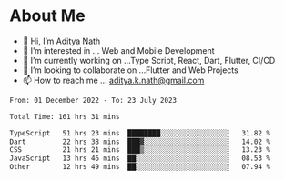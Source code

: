 # About Me

- 👋 Hi, I’m Aditya Nath
- 👀 I’m interested in ... Web and Mobile Development
- 🌱 I’m currently working on ...Type Script, React, Dart, Flutter, CI/CD
- 💞️ I’m looking to collaborate on ...Flutter and Web Projects
- 📫 How to reach me ... aditya.k.nath@gmail.com

<!--START_SECTION:waka-->

```txt
From: 01 December 2022 - To: 23 July 2023

Total Time: 161 hrs 31 mins

TypeScript   51 hrs 23 mins  ████████░░░░░░░░░░░░░░░░░   31.82 %
Dart         22 hrs 38 mins  ███▓░░░░░░░░░░░░░░░░░░░░░   14.02 %
CSS          21 hrs 21 mins  ███▒░░░░░░░░░░░░░░░░░░░░░   13.23 %
JavaScript   13 hrs 46 mins  ██░░░░░░░░░░░░░░░░░░░░░░░   08.53 %
Other        12 hrs 49 mins  ██░░░░░░░░░░░░░░░░░░░░░░░   07.94 %
```

<!--END_SECTION:waka-->

<!---
kronosking007/kronosking007 is a ✨ special ✨ repository because its `README.md` (this file) appears on your GitHub profile.
You can click the Preview link to take a look at your changes.
--->
